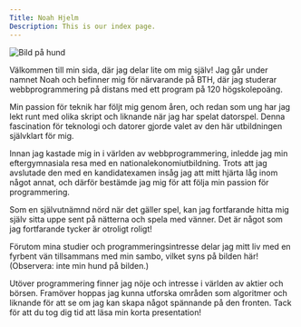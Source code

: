 ```yaml
---
Title: Noah Hjelm
Description: This is our index page.
---
```


![Bild på hund](image/hund.jpg)

Välkommen till min sida, där jag delar lite om mig själv! Jag går under namnet Noah och befinner mig för närvarande på BTH,
där jag studerar webbprogrammering på distans med ett program på 120 högskolepoäng.

Min passion för teknik har följt mig genom åren, och redan som ung har jag lekt runt med olika skript och liknande när jag har spelat datorspel.
Denna fascination för teknologi och datorer gjorde valet av den här utbildningen självklart för mig.

Innan jag kastade mig in i världen av webbprogrammering, inledde jag min eftergymnasiala resa med en nationalekonomiutbildning.
Trots att jag avslutade den med en kandidatexamen insåg jag att mitt hjärta låg inom något annat,
och därför bestämde jag mig för att följa min passion för programmering.

Som en självutnämnd nörd när det gäller spel, kan jag fortfarande hitta mig själv sitta uppe sent på nätterna och spela med vänner.
Det är något som jag fortfarande tycker är otroligt roligt!

Förutom mina studier och programmeringsintresse delar jag mitt liv med en fyrbent vän tillsammans med min sambo, 
vilket syns på bilden här! (Observera: inte min hund på bilden.)

Utöver programmering finner jag nöje och intresse i världen av aktier och börsen. Framöver hoppas jag kunna utforska områden som algoritmer och 
liknande för att se om jag kan skapa något spännande på den fronten. Tack för att du tog dig tid att läsa min korta presentation!

